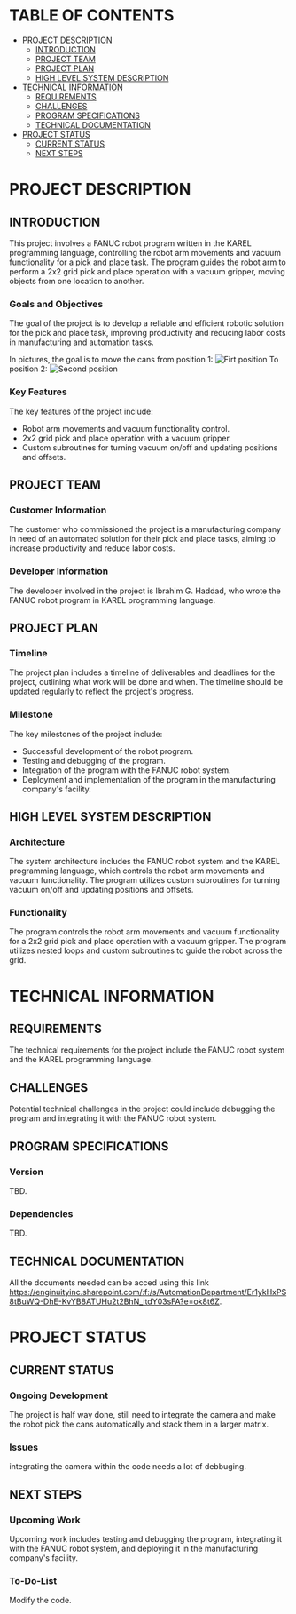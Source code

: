 # TABLE OF CONTENTS
* [PROJECT DESCRIPTION](#project-description)
    * [INTRODUCTION](#introduction)
    * [PROJECT TEAM](#project-team)
    * [PROJECT PLAN](#project-plan)
    * [HIGH LEVEL SYSTEM DESCRIPTION](#high-level-system-description)
* [TECHNICAL INFORMATION](#technical-information)
  * [REQUIREMENTS](#requirements)
  * [CHALLENGES](#challenges)
  * [PROGRAM SPECIFICATIONS](#program-specifications)
  * [TECHNICAL DOCUMENTATION](#technical-documentation)
* [PROJECT STATUS](#project-status)
  * [CURRENT STATUS](#current-status)
  * [NEXT STEPS](#next-steps)
         
# PROJECT DESCRIPTION
## INTRODUCTION
This project involves a FANUC robot program written in the KAREL programming language, controlling the robot arm movements and vacuum functionality for a pick and place task. The program guides the robot arm to perform a 2x2 grid pick and place operation with a vacuum gripper, moving objects from one location to another.

### Goals and Objectives
The goal of the project is to develop a reliable and efficient robotic solution for the pick and place task, improving productivity and reducing labor costs in manufacturing and automation tasks.

In pictures, the goal is to move the cans from position 1:
![Firt position](/Images/first_position.png)
To position 2:
![Second position](/Images/second_position.png)  

### Key Features
The key features of the project include:

* Robot arm movements and vacuum functionality control.
* 2x2 grid pick and place operation with a vacuum gripper.
* Custom subroutines for turning vacuum on/off and updating positions and offsets.

## PROJECT TEAM
### Customer Information
The customer who commissioned the project is a manufacturing company in need of an automated solution for their pick and place tasks, aiming to increase productivity and reduce labor costs.

### Developer Information
The developer involved in the project is Ibrahim G. Haddad, who wrote the FANUC robot program in KAREL programming language.

## PROJECT PLAN
### Timeline
The project plan includes a timeline of deliverables and deadlines for the project, outlining what work will be done and when. The timeline should be updated regularly to reflect the project's progress.

### Milestone
The key milestones of the project include:

* Successful development of the robot program.
* Testing and debugging of the program.
* Integration of the program with the FANUC robot system.
* Deployment and implementation of the program in the manufacturing company's facility.

## HIGH LEVEL SYSTEM DESCRIPTION
### Architecture
The system architecture includes the FANUC robot system and the KAREL programming language, which controls the robot arm movements and vacuum functionality. The program utilizes custom subroutines for turning vacuum on/off and updating positions and offsets.

### Functionality
The program controls the robot arm movements and vacuum functionality for a 2x2 grid pick and place operation with a vacuum gripper. The program utilizes nested loops and custom subroutines to guide the robot across the grid.

# TECHNICAL INFORMATION
## REQUIREMENTS 
The technical requirements for the project include the FANUC robot system and the KAREL programming language.

## CHALLENGES
Potential technical challenges in the project could include debugging the program and integrating it with the FANUC robot system.

## PROGRAM SPECIFICATIONS
### Version
TBD.

### Dependencies
TBD.

## TECHNICAL DOCUMENTATION
All the documents needed can be acced using this link https://enginuityinc.sharepoint.com/:f:/s/AutomationDepartment/Er1ykHxPS8tBuWQ-DhE-KvYB8ATUHu2t2BhN_itdY03sFA?e=ok8t6Z.

# PROJECT STATUS
## CURRENT STATUS
### Ongoing Development
The project is half way done, still need to integrate the camera and make the robot pick the cans automatically and stack them in a larger matrix. 

### Issues
integrating the camera within the code needs a lot of debbuging.

## NEXT STEPS
### Upcoming Work
Upcoming work includes testing and debugging the program, integrating it with the FANUC robot system, and deploying it in the manufacturing company's facility.

### To-Do-List
Modify the code.



